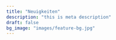 ```yaml
---
title: "Neuigkeiten"
description: "this is meta description"
draft: false
bg_image: "images/feature-bg.jpg"
---
```

